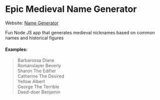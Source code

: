 # Epic Medieval Name Generator

Website: [Name Generator](https://joacopaz.github.io/Epic_Medieval_Name_Generator/)

Fun Node JS app that generates medieval nicknames based on common names and historical figures

#### Examples:

> Barbarossa Diane  
> Romanslayer Beverly  
> Sharon The Edifier  
> Catherine The Desired  
> Yellow Albert  
> George The Terrible  
> Deed-doer Benjamin
